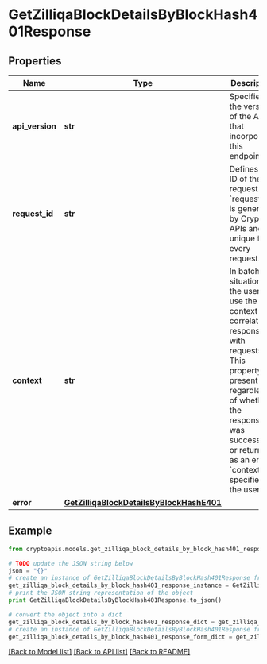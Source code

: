 # GetZilliqaBlockDetailsByBlockHash401Response


## Properties
Name | Type | Description | Notes
------------ | ------------- | ------------- | -------------
**api_version** | **str** | Specifies the version of the API that incorporates this endpoint. | 
**request_id** | **str** | Defines the ID of the request. The &#x60;requestId&#x60; is generated by Crypto APIs and it&#39;s unique for every request. | 
**context** | **str** | In batch situations the user can use the context to correlate responses with requests. This property is present regardless of whether the response was successful or returned as an error. &#x60;context&#x60; is specified by the user. | [optional] 
**error** | [**GetZilliqaBlockDetailsByBlockHashE401**](GetZilliqaBlockDetailsByBlockHashE401.md) |  | 

## Example

```python
from cryptoapis.models.get_zilliqa_block_details_by_block_hash401_response import GetZilliqaBlockDetailsByBlockHash401Response

# TODO update the JSON string below
json = "{}"
# create an instance of GetZilliqaBlockDetailsByBlockHash401Response from a JSON string
get_zilliqa_block_details_by_block_hash401_response_instance = GetZilliqaBlockDetailsByBlockHash401Response.from_json(json)
# print the JSON string representation of the object
print GetZilliqaBlockDetailsByBlockHash401Response.to_json()

# convert the object into a dict
get_zilliqa_block_details_by_block_hash401_response_dict = get_zilliqa_block_details_by_block_hash401_response_instance.to_dict()
# create an instance of GetZilliqaBlockDetailsByBlockHash401Response from a dict
get_zilliqa_block_details_by_block_hash401_response_form_dict = get_zilliqa_block_details_by_block_hash401_response.from_dict(get_zilliqa_block_details_by_block_hash401_response_dict)
```
[[Back to Model list]](../README.md#documentation-for-models) [[Back to API list]](../README.md#documentation-for-api-endpoints) [[Back to README]](../README.md)


